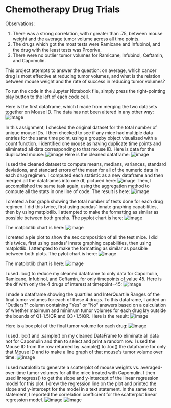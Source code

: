 # Chemotherapy Drug Trials

Observations:
1. There was a strong correlation, with r greater than .75, between mouse weight and the average tumor volume across all time points.
2. The drugs which got the most tests were Ramicane and Infubinol, and the drug with the least tests was Propriva.
3. There were no outlier tumor volumes for Ramicane, Infubinol, Ceftamin, and Capomulin.

This project attempts to answer the question: on average, which cancer drug is most effective at reducing tumor volumes, and what is the relation between mouse weight and the rate of success in reducing tumor volumes?

To run the code in the Jupyter Notebook file, simply press the right-pointing play button to the left of each code cell.

Here is the first dataframe, which I made from merging the two datasets together on Mouse ID. The data has not been altered in any other way:
![image](https://user-images.githubusercontent.com/73863977/119922797-91cde700-bf3e-11eb-9482-b0a1b1831a3b.png)

In this assignment, I checked the original dataset for the total number of unique mouse IDs.
I then checked to see if any mice had multiple data entries for the same time point, using a groupby object visualized with a count function.
I identified one mouse as having duplicate time points and eliminated all data corresponding to that mouse ID.
Here is data for the duplicated mouse:
![image](https://user-images.githubusercontent.com/73863977/119921332-ce4c1380-bf3b-11eb-9530-f31312904503.png)
Here is the cleaned dataframe:
![image](https://user-images.githubusercontent.com/73863977/119921432-fcc9ee80-bf3b-11eb-9cdb-417b2da7bb78.png)


I used the cleaned dataset to compute means, medians, variances, standard deviations, and standard errors of the mean for all of the numeric data in each drug regimen.
I computed each statistic as a new dataframe and then merged all the dataframes into one df, pictured here:
![image](https://user-images.githubusercontent.com/73863977/119921483-14a17280-bf3c-11eb-9053-4f380790d83c.png)
Then, I accomplished the same task again, using the aggregation method to compute all the stats in one line of code. The result is here:
![image](https://user-images.githubusercontent.com/73863977/119921987-eec89d80-bf3c-11eb-9209-5d5561033e7b.png)



I created a bar graph showing the total number of tests done for each drug regimen.
I did this twice, first using pandas' innate graphing capabilities, then by using matplotlib.
I attempted to make the formatting as similar as possible between both graphs.
The pyplot chart is here:
![image](https://user-images.githubusercontent.com/73863977/119922062-0e5fc600-bf3d-11eb-9db2-027ea41ef983.png)

The matplotlib chart is here:
![image](https://user-images.githubusercontent.com/73863977/119922097-220b2c80-bf3d-11eb-9af7-534ef0474c32.png)


I created a pie plot to show the sex composition of all the test mice.
I did this twice, first using pandas' innate graphing capabilities, then using matplotlib.
I attempted to make the formatting as similar as possible between both plots.
The pylot chart is here:
![image](https://user-images.githubusercontent.com/73863977/119922176-4bc45380-bf3d-11eb-8136-6d11f7395df0.png)


The matplotlib chart is here:
![image](https://user-images.githubusercontent.com/73863977/119922193-57b01580-bf3d-11eb-88db-d46fad377b40.png)



I used .loc() to reduce my cleaned dataframe to only data for Capomulin, Ramicane, Infubinol, and Ceftamin, for only timepoints of value 45.
Here is the df with only the 4 drugs of interest at timepoint=45:
![image](https://user-images.githubusercontent.com/73863977/119922270-7a422e80-bf3d-11eb-8dde-a5572b4b1d7c.png)


I made a dataframe showing the quartiles and InterQuartile Ranges of the final tumor volumes for each of these 4 drugs.
To this dataframe, I added an "Outliers?" column containing "Yes" or "No" answers based on a calculation of whether maximum and minimum tumor volumes for each drug lay outside the bounds of Q1-1.5IQR and Q3+1.5IQR. Here is the result:
![image](https://user-images.githubusercontent.com/73863977/119922292-8af2a480-bf3d-11eb-9c29-0ebe141454d9.png)


Here is a box plot of the final tumor volume for each drug:
![image](https://user-images.githubusercontent.com/73863977/119922416-c1c8ba80-bf3d-11eb-874a-8547e41c5484.png)


I used .loc() and .sample() on my cleaned DataFrame to eliminate all data not for Capomulin and then to select and print a random row.
I used the Mouse ID from the row returned by .sample() to .loc() the dataframe for only that Mouse ID and to make a line graph of that mouse's tumor volume over time:
![image](https://user-images.githubusercontent.com/73863977/119922488-e1f87980-bf3d-11eb-83b5-04de2b20c7ba.png)


I used matplotlib to generate a scatterplot of mouse weights vs. averaged-over-time tumor volumes for all the mice treated with Capomulin.
I then used linregress() to get the slope and y-intercept of the linear regression model for this plot.
I drew the regression line on the plot and printed the slope and y-intercept for the model in a text statement.
In the same text statement, I reported the correlation coefficient for the scatterplot linear regression model.
![image](https://user-images.githubusercontent.com/73863977/127943643-4f94f236-adc2-494c-93e7-d6101d6f5c1f.png)
![image](https://user-images.githubusercontent.com/73863977/119922554-081e1980-bf3e-11eb-8099-74b8e77c8fb4.png)

